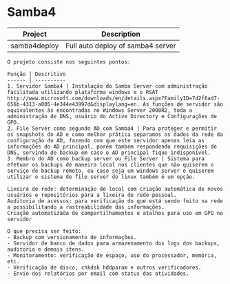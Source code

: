 # Samba4

Project | Description
------- | ---------
samba4deploy | Full auto deploy of samba4 server 

    O projeto consiste nos seguintes pontos:
    
    Função | Descritivo
    ------ | ----------    
    1. Servidor Samba4 | Instalação do Samba Server com administração facilitada utilizando plataforma windows e o RSAT http://www.microsoft.com/downloads/en/details.aspx?FamilyID=7d2f6ad7-656b-4313-a005-4e344e43997d&displaylang=en. As funções de servidor são equivalentes às encontradas no Windows Server 2008R2, toda a administração de DNS, usuário do Active Directory e Configurações de GPO.
    2. File Server como segundo AD com Samba4 | Para proteger e permitir os snapshots do AD e como melhor prática separamos os dados da rede da configuração do AD, fazendo com que este servidor apenas leia as informações do AD principal, porém também respondendo requisições de DNS, servindo de backup em caso o AD principal fique indisponível.
    3. Membro do AD como backup server ou File Server | Sistema para efetuar os backups de maneira local nos clientes que não quiserem o serviço de backup remoto, ou caso seja um windows server e quiserem utilizar o sistema de file server do linux também é um opção.
    
    Lixeira de rede: determinação de local com criação automática de novos usuários e repositórios para a lixeira de rede pessoal.
    Auditoria de acessos: para verificação do que está sendo feito na rede a possibilitando a rastreabilidade das informações.
    Criação automatizada de compartilhamentos e atalhos para uso em GPO no servidor
    
    O que precisa ser feito:
    - Backup com versionamento de informações.
    - Servidor de banco de dados para armazenamento dos logs dos backups, auditoria e demais itens.
    - Monitoramento: verificação de espaço, uso do processador, memória, etc.
    - Verificação de disco, chkdsk hddparam e outros verificadores.
    - Envio dos relatórios por email com status das atividades.

